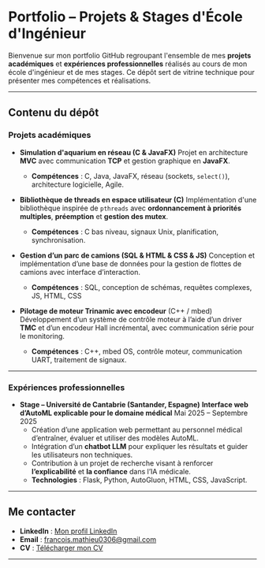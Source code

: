 # Portfolio – Projets & Stages d'École d'Ingénieur

Bienvenue sur mon portfolio GitHub regroupant l'ensemble de mes **projets académiques** et **expériences professionnelles** réalisés au cours de mon école d'ingénieur et de mes stages. 
Ce dépôt sert de vitrine technique pour présenter mes compétences et réalisations.

---

## Contenu du dépôt

### Projets académiques
- **Simulation d'aquarium en réseau (C & JavaFX)** 
  Projet en architecture **MVC** avec communication **TCP** et gestion graphique en **JavaFX**. 
  - **Compétences** : C, Java, JavaFX, réseau (sockets, `select()`), architecture logicielle, Agile.

- **Bibliothèque de threads en espace utilisateur (C)** 
  Implémentation d'une bibliothèque inspirée de `pthreads` avec **ordonnancement à priorités multiples**, **préemption** et **gestion des mutex**. 
  - **Compétences** : C bas niveau, signaux Unix, planification, synchronisation.

- **Gestion d’un parc de camions (SQL & HTML & CSS & JS)** 
  Conception et implémentation d’une base de données pour la gestion de flottes de camions avec interface d’interaction. 
  - **Compétences** : SQL, conception de schémas, requêtes complexes, JS, HTML, CSS

- **Pilotage de moteur Trinamic avec encodeur** (C++ / mbed)
  Développement d’un système de contrôle moteur à l’aide d’un driver **TMC** et d’un encodeur Hall incrémental, avec communication série pour le monitoring. 
  - **Compétences** : C++, mbed OS, contrôle moteur, communication UART, traitement de signaux.
  
---

### Expériences professionnelles
- **Stage – Université de Cantabrie (Santander, Espagne)** 
  **Interface web d’AutoML explicable pour le domaine médical** 
  Mai 2025 – Septembre 2025 
  - Création d’une application web permettant au personnel médical d’entraîner, évaluer et utiliser des modèles AutoML. 
  - Intégration d’un **chatbot LLM** pour expliquer les résultats et guider les utilisateurs non techniques. 
  - Contribution à un projet de recherche visant à renforcer **l’explicabilité** et **la confiance** dans l’IA médicale. 
  - **Technologies** : Flask, Python, AutoGluon, HTML, CSS, JavaScript.
---

## Me contacter
- **LinkedIn** : [Mon profil LinkedIn](www.linkedin.com/in/mathieu-francois3)
- **Email** : francois.mathieu0306@gmail.com
- **CV** : [Télécharger mon CV](lien-vers-CV)

---

